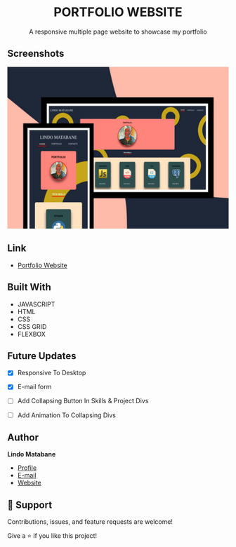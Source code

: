 <h1 align="center">PORTFOLIO WEBSITE</h1>

<p align="center">
  A responsive multiple page website to showcase my portfolio
</p>

## Screenshots

![Preview](./assets/project-previews/project-preview(personal).jpg "Preview")

## Link

- [Portfolio Website](https://lindo-code.github.io/portfolio-website/ "View Website")

## Built With

- JAVASCRIPT
- HTML
- CSS
- CSS GRID
- FLEXBOX

## Future Updates

- [x] Responsive To Desktop
- [x] E-mail form
- [ ] Add Collapsing Button In Skills & Project Divs
- [ ] Add Animation To Collapsing Divs 



## Author

**Lindo Matabane**

- [Profile](https://github.com/Lindo-code "Lindo Matabane")
- [E-mail](mailto:sdrowvieli1@gmail.com?subject=Hi "Hi!")
- [Website](https://lindo-code.tk/ "Welcome")

## 🤝 Support

Contributions, issues, and feature requests are welcome!

Give a ⭐️ if you like this project!